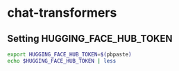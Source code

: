 # chat-transformers

## Setting HUGGING_FACE_HUB_TOKEN

```sh
export HUGGING_FACE_HUB_TOKEN=$(pbpaste)
echo $HUGGING_FACE_HUB_TOKEN | less
```
